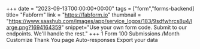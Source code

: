 +++
date = "2023-09-13T00:00:00+00:00"
tags = ["form","forms-backend]
title= "Fabform"
link = "https://fabform.io"
thumbnail = "https://www.saashub.com/images/app/service_logos/183/9sdfwhrcs8u4/large.png?1694164359"
snippet="Use your own form code. Submit to our endpoints. We'll handle the rest."
+++
1 Form
100 Submissions /Month
Customize Thank You page
Auto-responses
Export your data
